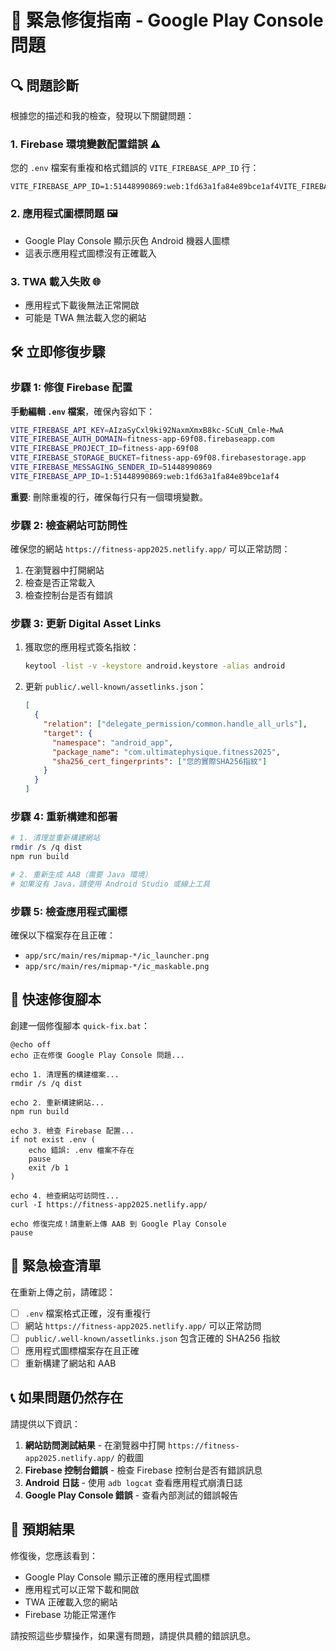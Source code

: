 # 🚨 緊急修復指南 - Google Play Console 問題

## 🔍 問題診斷

根據您的描述和我的檢查，發現以下關鍵問題：

### 1. **Firebase 環境變數配置錯誤** ⚠️

您的 `.env` 檔案有重複和格式錯誤的 `VITE_FIREBASE_APP_ID` 行：

```
VITE_FIREBASE_APP_ID=1:51448990869:web:1fd63a1fa84e89bce1af4VITE_FIREBASE_APP_ID=1:51448990869:web:your_app_id_here
```

### 2. **應用程式圖標問題** 🖼️

- Google Play Console 顯示灰色 Android 機器人圖標
- 這表示應用程式圖標沒有正確載入

### 3. **TWA 載入失敗** 🌐

- 應用程式下載後無法正常開啟
- 可能是 TWA 無法載入您的網站

## 🛠️ 立即修復步驟

### 步驟 1: 修復 Firebase 配置

**手動編輯 `.env` 檔案**，確保內容如下：

```bash
VITE_FIREBASE_API_KEY=AIzaSyCxl9ki92NaxmXmxB8kc-SCuN_Cmle-MwA
VITE_FIREBASE_AUTH_DOMAIN=fitness-app-69f08.firebaseapp.com
VITE_FIREBASE_PROJECT_ID=fitness-app-69f08
VITE_FIREBASE_STORAGE_BUCKET=fitness-app-69f08.firebasestorage.app
VITE_FIREBASE_MESSAGING_SENDER_ID=51448990869
VITE_FIREBASE_APP_ID=1:51448990869:web:1fd63a1fa84e89bce1af4
```

**重要**: 刪除重複的行，確保每行只有一個環境變數。

### 步驟 2: 檢查網站可訪問性

確保您的網站 `https://fitness-app2025.netlify.app/` 可以正常訪問：

1. 在瀏覽器中打開網站
2. 檢查是否正常載入
3. 檢查控制台是否有錯誤

### 步驟 3: 更新 Digital Asset Links

1. 獲取您的應用程式簽名指紋：

   ```bash
   keytool -list -v -keystore android.keystore -alias android
   ```

2. 更新 `public/.well-known/assetlinks.json`：
   ```json
   [
     {
       "relation": ["delegate_permission/common.handle_all_urls"],
       "target": {
         "namespace": "android_app",
         "package_name": "com.ultimatephysique.fitness2025",
         "sha256_cert_fingerprints": ["您的實際SHA256指紋"]
       }
     }
   ]
   ```

### 步驟 4: 重新構建和部署

```bash
# 1. 清理並重新構建網站
rmdir /s /q dist
npm run build

# 2. 重新生成 AAB（需要 Java 環境）
# 如果沒有 Java，請使用 Android Studio 或線上工具
```

### 步驟 5: 檢查應用程式圖標

確保以下檔案存在且正確：

- `app/src/main/res/mipmap-*/ic_launcher.png`
- `app/src/main/res/mipmap-*/ic_maskable.png`

## 🔧 快速修復腳本

創建一個修復腳本 `quick-fix.bat`：

```batch
@echo off
echo 正在修復 Google Play Console 問題...

echo 1. 清理舊的構建檔案...
rmdir /s /q dist

echo 2. 重新構建網站...
npm run build

echo 3. 檢查 Firebase 配置...
if not exist .env (
    echo 錯誤: .env 檔案不存在
    pause
    exit /b 1
)

echo 4. 檢查網站可訪問性...
curl -I https://fitness-app2025.netlify.app/

echo 修復完成！請重新上傳 AAB 到 Google Play Console
pause
```

## 🚨 緊急檢查清單

在重新上傳之前，請確認：

- [ ] `.env` 檔案格式正確，沒有重複行
- [ ] 網站 `https://fitness-app2025.netlify.app/` 可以正常訪問
- [ ] `public/.well-known/assetlinks.json` 包含正確的 SHA256 指紋
- [ ] 應用程式圖標檔案存在且正確
- [ ] 重新構建了網站和 AAB

## 📞 如果問題仍然存在

請提供以下資訊：

1. **網站訪問測試結果** - 在瀏覽器中打開 `https://fitness-app2025.netlify.app/` 的截圖
2. **Firebase 控制台錯誤** - 檢查 Firebase 控制台是否有錯誤訊息
3. **Android 日誌** - 使用 `adb logcat` 查看應用程式崩潰日誌
4. **Google Play Console 錯誤** - 查看內部測試的錯誤報告

## 🎯 預期結果

修復後，您應該看到：

- Google Play Console 顯示正確的應用程式圖標
- 應用程式可以正常下載和開啟
- TWA 正確載入您的網站
- Firebase 功能正常運作

請按照這些步驟操作，如果還有問題，請提供具體的錯誤訊息。
